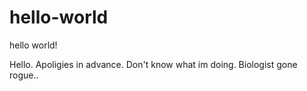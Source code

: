 # hello-world
hello world!

Hello. Apoligies in advance. Don't know what im doing.
Biologist gone rogue..
